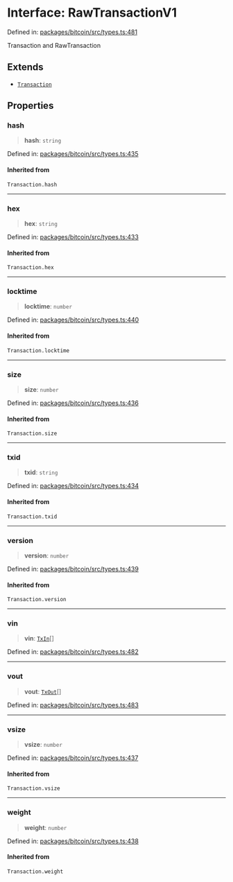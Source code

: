 # Interface: RawTransactionV1

Defined in: [packages/bitcoin/src/types.ts:481](https://github.com/dcdpr/did-btcr2-js/blob/c82bc5c69016e1146a0c52c6e6b21621f5abd6d4/packages/bitcoin/src/types.ts#L481)

Transaction and RawTransaction

## Extends

- [`Transaction`](../type-aliases/Transaction.md)

## Properties

### hash

> **hash**: `string`

Defined in: [packages/bitcoin/src/types.ts:435](https://github.com/dcdpr/did-btcr2-js/blob/c82bc5c69016e1146a0c52c6e6b21621f5abd6d4/packages/bitcoin/src/types.ts#L435)

#### Inherited from

`Transaction.hash`

***

### hex

> **hex**: `string`

Defined in: [packages/bitcoin/src/types.ts:433](https://github.com/dcdpr/did-btcr2-js/blob/c82bc5c69016e1146a0c52c6e6b21621f5abd6d4/packages/bitcoin/src/types.ts#L433)

#### Inherited from

`Transaction.hex`

***

### locktime

> **locktime**: `number`

Defined in: [packages/bitcoin/src/types.ts:440](https://github.com/dcdpr/did-btcr2-js/blob/c82bc5c69016e1146a0c52c6e6b21621f5abd6d4/packages/bitcoin/src/types.ts#L440)

#### Inherited from

`Transaction.locktime`

***

### size

> **size**: `number`

Defined in: [packages/bitcoin/src/types.ts:436](https://github.com/dcdpr/did-btcr2-js/blob/c82bc5c69016e1146a0c52c6e6b21621f5abd6d4/packages/bitcoin/src/types.ts#L436)

#### Inherited from

`Transaction.size`

***

### txid

> **txid**: `string`

Defined in: [packages/bitcoin/src/types.ts:434](https://github.com/dcdpr/did-btcr2-js/blob/c82bc5c69016e1146a0c52c6e6b21621f5abd6d4/packages/bitcoin/src/types.ts#L434)

#### Inherited from

`Transaction.txid`

***

### version

> **version**: `number`

Defined in: [packages/bitcoin/src/types.ts:439](https://github.com/dcdpr/did-btcr2-js/blob/c82bc5c69016e1146a0c52c6e6b21621f5abd6d4/packages/bitcoin/src/types.ts#L439)

#### Inherited from

`Transaction.version`

***

### vin

> **vin**: [`TxIn`](../type-aliases/TxIn.md)[]

Defined in: [packages/bitcoin/src/types.ts:482](https://github.com/dcdpr/did-btcr2-js/blob/c82bc5c69016e1146a0c52c6e6b21621f5abd6d4/packages/bitcoin/src/types.ts#L482)

***

### vout

> **vout**: [`TxOut`](../type-aliases/TxOut.md)[]

Defined in: [packages/bitcoin/src/types.ts:483](https://github.com/dcdpr/did-btcr2-js/blob/c82bc5c69016e1146a0c52c6e6b21621f5abd6d4/packages/bitcoin/src/types.ts#L483)

***

### vsize

> **vsize**: `number`

Defined in: [packages/bitcoin/src/types.ts:437](https://github.com/dcdpr/did-btcr2-js/blob/c82bc5c69016e1146a0c52c6e6b21621f5abd6d4/packages/bitcoin/src/types.ts#L437)

#### Inherited from

`Transaction.vsize`

***

### weight

> **weight**: `number`

Defined in: [packages/bitcoin/src/types.ts:438](https://github.com/dcdpr/did-btcr2-js/blob/c82bc5c69016e1146a0c52c6e6b21621f5abd6d4/packages/bitcoin/src/types.ts#L438)

#### Inherited from

`Transaction.weight`
